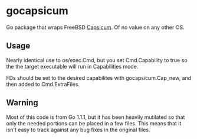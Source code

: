 gocapsicum
==========
Go package that wraps FreeBSD [Capsicum](http://www.cl.cam.ac.uk/research/security/capsicum/). Of no value on any other OS.

Usage
---
Nearly identical use to os/exec.Cmd, but you set Cmd.Capability to true so the the target executable will run in Capabilities mode.

FDs should be set to the desired capabilites with gocapsicum.Cap_new, and then added to Cmd.ExtraFiles.

Warning
---
Most of this code is from Go 1.1.1, but it has been heavily mutilated so that only the needed portions can be placed in a few files. This means that it isn't easy to track against any bug fixes in the original files.